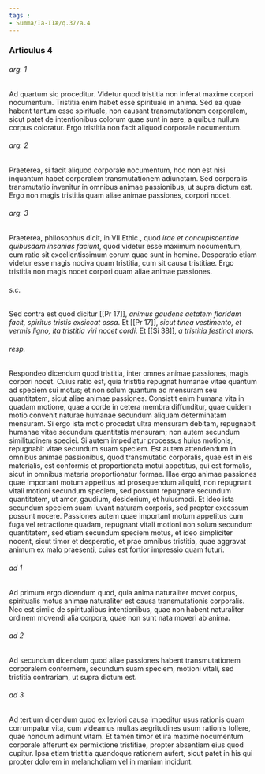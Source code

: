 ```yaml
---
tags : 
- Summa/Ia-IIæ/q.37/a.4
---
```


### Articulus 4

###### arg. 1
Ad quartum sic proceditur. Videtur quod tristitia non inferat maxime corpori nocumentum. Tristitia enim habet esse spirituale in anima. Sed ea quae habent tantum esse spirituale, non causant transmutationem corporalem, sicut patet de intentionibus colorum quae sunt in aere, a quibus nullum corpus coloratur. Ergo tristitia non facit aliquod corporale nocumentum.

###### arg. 2
Praeterea, si facit aliquod corporale nocumentum, hoc non est nisi inquantum habet corporalem transmutationem adiunctam. Sed corporalis transmutatio invenitur in omnibus animae passionibus, ut supra dictum est. Ergo non magis tristitia quam aliae animae passiones, corpori nocet.

###### arg. 3
Praeterea, philosophus dicit, in VII Ethic., quod *irae et concupiscentiae quibusdam insanias faciunt*, quod videtur esse maximum nocumentum, cum ratio sit excellentissimum eorum quae sunt in homine. Desperatio etiam videtur esse magis nociva quam tristitia, cum sit causa tristitiae. Ergo tristitia non magis nocet corpori quam aliae animae passiones.

###### s.c.
Sed contra est quod dicitur [[Pr 17]], *animus gaudens aetatem floridam facit, spiritus tristis exsiccat ossa*. Et [[Pr 17]], *sicut tinea vestimento, et vermis ligno, ita tristitia viri nocet cordi*. Et [[Si 38]], *a tristitia festinat mors*.

###### resp.
Respondeo dicendum quod tristitia, inter omnes animae passiones, magis corpori nocet. Cuius ratio est, quia tristitia repugnat humanae vitae quantum ad speciem sui motus; et non solum quantum ad mensuram seu quantitatem, sicut aliae animae passiones. Consistit enim humana vita in quadam motione, quae a corde in cetera membra diffunditur, quae quidem motio convenit naturae humanae secundum aliquam determinatam mensuram. Si ergo ista motio procedat ultra mensuram debitam, repugnabit humanae vitae secundum quantitatis mensuram; non autem secundum similitudinem speciei. Si autem impediatur processus huius motionis, repugnabit vitae secundum suam speciem. Est autem attendendum in omnibus animae passionibus, quod transmutatio corporalis, quae est in eis materialis, est conformis et proportionata motui appetitus, qui est formalis, sicut in omnibus materia proportionatur formae. Illae ergo animae passiones quae important motum appetitus ad prosequendum aliquid, non repugnant vitali motioni secundum speciem, sed possunt repugnare secundum quantitatem, ut amor, gaudium, desiderium, et huiusmodi. Et ideo ista secundum speciem suam iuvant naturam corporis, sed propter excessum possunt nocere. Passiones autem quae important motum appetitus cum fuga vel retractione quadam, repugnant vitali motioni non solum secundum quantitatem, sed etiam secundum speciem motus, et ideo simpliciter nocent, sicut timor et desperatio, et prae omnibus tristitia, quae aggravat animum ex malo praesenti, cuius est fortior impressio quam futuri.

###### ad 1
Ad primum ergo dicendum quod, quia anima naturaliter movet corpus, spiritualis motus animae naturaliter est causa transmutationis corporalis. Nec est simile de spiritualibus intentionibus, quae non habent naturaliter ordinem movendi alia corpora, quae non sunt nata moveri ab anima.

###### ad 2
Ad secundum dicendum quod aliae passiones habent transmutationem corporalem conformem, secundum suam speciem, motioni vitali, sed tristitia contrariam, ut supra dictum est.

###### ad 3
Ad tertium dicendum quod ex leviori causa impeditur usus rationis quam corrumpatur vita, cum videamus multas aegritudines usum rationis tollere, quae nondum adimunt vitam. Et tamen timor et ira maxime nocumentum corporale afferunt ex permixtione tristitiae, propter absentiam eius quod cupitur. Ipsa etiam tristitia quandoque rationem aufert, sicut patet in his qui propter dolorem in melancholiam vel in maniam incidunt.

